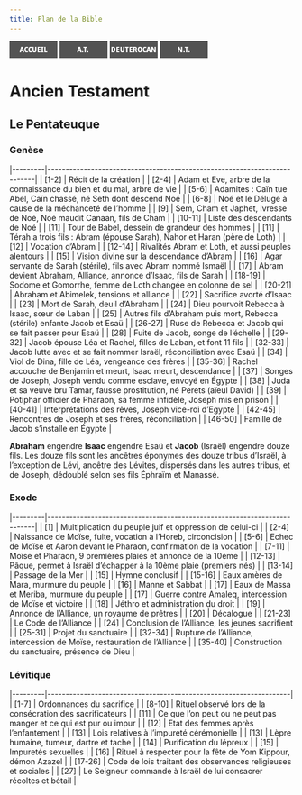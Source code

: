 ```yaml
---
title: Plan de la Bible
---
```

[<img src="/images/accueil.png">](/)
[<img src="/images/ancientestament.png">](/pages/ancientestament.html)
[<img src="/images/deuterocanoniques.png">](/pages/deuterocanoniques.html)
[<img src="/images/nouveautestament.png">](/pages/nouveautestament.html)

# Ancien Testament

## Le Pentateuque

### Genèse

|---------|--------------------------------------------------------------------------|
| [1-2]   | Récit de la création                                                     |
| [2-4]   | Adam et Eve, arbre de la connaissance du bien et du mal, arbre de vie    |
| [5-6]   | Adamites : Caïn tue Abel, Caïn chassé, né Seth dont descend Noé          |
| [6-8]   | Noé et le Déluge à cause de la méchanceté de l’homme                     |
| [9]     | Sem, Cham et Japhet, ivresse de Noé, Noé maudit Canaan, fils de Cham     |
| [10-11] | Liste des descendants de Noé                                             |
| [11]    | Tour de Babel, dessein de grandeur des hommes                            |
| [11]    | Térah a trois fils : Abram (épouse Sarah), Nahor et Haran (père de Loth) |
| [12]    | Vocation d’Abram                                                         |
| [12-14] | Rivalités Abram et Loth, et aussi peuples alentours                      |
| [15]    | Vision divine sur la descendance d’Abram                                 |
| [16]    | Agar servante de Sarah (stérile), fils avec Abram nommé Ismaël           |
| [17]    | Abram devient Abraham, Alliance, annonce d’Isaac, fils de Sarah          |
| [18-19] | Sodome et Gomorrhe, femme de Loth changée en colonne de sel              |
| [20-21] | Abraham et Abimelek, tensions et alliance                                |
| [22]    | Sacrifice avorté d’Isaac                                                 |
| [23]    | Mort de Sarah, deuil d’Abraham                                           |
| [24]    | Dieu pourvoit Rebecca à Isaac, sœur de Laban                             |
| [25]    | Autres fils d’Abraham puis mort, Rebecca (stérile) enfante Jacob et Esaü |
| [26-27] | Ruse de Rebecca et Jacob qui se fait passer pour Esaü                    |
| [28]    | Fuite de Jacob, songe de l’échelle                                       |
| [29-32] | Jacob épouse Léa et Rachel, filles de Laban, et font 11 fils             |
| [32-33] | Jacob lutte avec et se fait nommer Israël, réconciliation avec Esaü      |
| [34]    | Viol de Dina, fille de Léa, vengeance des frères                         |
| [35-36] | Rachel accouche de Benjamin et meurt, Isaac meurt, descendance           |
| [37]    | Songes de Joseph, Joseph vendu comme esclave, envoyé en Égypte           |
| [38]    | Juda et sa veuve bru Tamar, fausse prostitution, né Perets (aïeul David) |
| [39]    | Potiphar officier de Pharaon, sa femme infidèle, Joseph mis en prison    |
| [40-41] | Interprétations des rêves, Joseph vice-roi d’Egypte                      |
| [42-45] | Rencontres de Joseph et ses frères, réconciliation                       |
| [46-50] | Famille de Jacob s’installe en Égypte                                    |

**Abraham** engendre **Isaac** engendre Esaü et **Jacob** (Israël) engendre douze fils. Les douze fils sont les ancêtres éponymes des douze tribus d’Israël, à l’exception de Lévi, ancêtre des Lévites, dispersés dans les autres tribus, et de Joseph, dédoublé selon ses fils Éphraïm et Manassé.

### Exode

|---------|--------------------------------------------------------------------------|
| [1]     | Multiplication du peuple juif et oppression de celui-ci                  |
| [2-4]   | Naissance de Moïse, fuite, vocation à l’Horeb, circoncision              |
| [5-6]   | Echec de Moïse et Aaron devant le Pharaon, confirmation de la vocation   |
| [7-11]  | Moïse et Pharaon, 9 premières plaies et annonce de la 10ème              |
| [12-13] | Pâque, permet à Israël d’échapper à la 10ème plaie (premiers nés)        |
| [13-14] | Passage de la Mer                                                        |
| [15]    | Hymne conclusif                                                          |
| [15-16] | Eaux amères de Mara, murmure du peuple                                   |
| [16]    | Manne et Sabbat                                                          |
| [17]    | Eaux de Massa et Meriba, murmure du peuple                               |
| [17]    | Guerre contre Amaleq, intercession de Moïse et victoire                  |
| [18]    | Jéthro et administration du droit                                        |
| [19]    | Annonce de l’Alliance, un royaume de prêtres                             |
| [20]    | Décalogue                                                                |
| [21-23] | Le Code de l’Alliance                                                    |
| [24]    | Conclusion de l’Alliance, les jeunes sacrifient                          |
| [25-31] | Projet du sanctuaire                                                     |
| [32-34] | Rupture de l’Alliance, intercession de Moïse, restauration de l’Alliance |
| [35-40] | Construction du sanctuaire, présence de Dieu                             |

### Lévitique

|---------|-------------------------------------------------------------------|
| [1-7]   | Ordonnances du sacrifice                                          |
| [8-10]  | Rituel observé lors de la consécration des sacrificateurs         |
| [11]    | Ce que l’on peut ou ne peut pas manger et ce qui est pur ou impur |
| [12]    | Etat des femmes après l’enfantement                               |
| [13]    | Lois relatives à l’impureté cérémonielle                          |
| [13]    | Lèpre humaine, tumeur, dartre et tache                            |
| [14]    | Purification du lépreux                                           |
| [15]    | Impuretés sexuelles                                               |
| [16]    | Rituel à respecter pour la fête de Yom Kippour, démon Azazel      |
| [17-26] | Code de lois traitant des observances religieuses et sociales     |
| [27]    | Le Seigneur commande à Israël de lui consacrer récoltes et bétail |





















